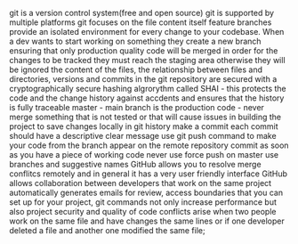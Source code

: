 git is a version control system(free and open source)
git is supported by multiple platforms
git focuses on the file content itself
feature branches provide an isolated environment for every change to your codebase. When a dev wants to start working on something they create a new branch ensuring that only production quality code will be merged 
in order for the changes to be tracked they must reach the staging area otherwise they will be ignored
the content of the files, the relationship between files and directories, versions and commits in the git repository are secured with a cryptographically secure hashing algrorythm called SHAI - this protects the code and the change history against accdents and ensures that the history is fully traceable
master - main branch is the production code - never merge something that is not tested or that will cause issues in building the project
to save changes locally in git history make a commit
each commit should have a descriptive clear message
use git push command to make your code from the branch appear on the remote repository
commit as soon as you have a piece of working code
never use force push on master
use branches and suggestive names 
GitHub allows you to resolve merge conflitcs remotely and in general it has a very user friendly interface
GitHub allows collaboration between developers that work on the same project
automatically generates emails for review, access boundaries that you can set up for your project, git commands not only increase performance but also project security and quality of code
conflicts arise when two people work on the same file and have changes the same lines or if one developer deleted a file and another one modified the same file; 